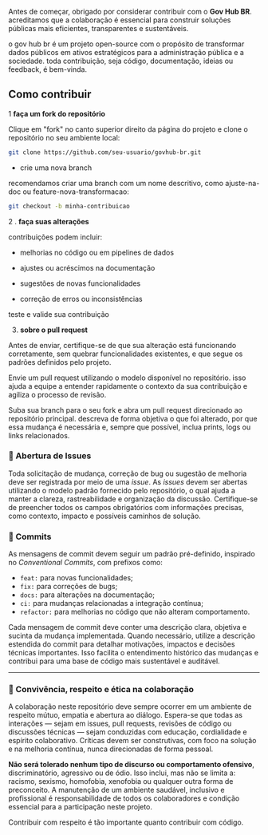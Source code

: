 Antes de começar, obrigado por considerar contribuir com o **Gov Hub BR**. acreditamos que a colaboração é essencial para construir soluções públicas mais eficientes, transparentes e sustentáveis.

o gov hub br é um projeto open-source com o propósito de transformar dados públicos em ativos estratégicos para a administração pública e a sociedade. toda contribuição, seja código, documentação, ideias ou feedback, é bem-vinda.

## Como contribuir

1 **faça um fork do repositório**

Clique em "fork" no canto superior direito da página do projeto e clone o repositório no seu ambiente local:

```bash
git clone https://github.com/seu-usuario/govhub-br.git
```

- crie uma nova branch

recomendamos criar uma branch com um nome descritivo, como ajuste-na-doc ou feature-nova-transformacao:
```bash
git checkout -b minha-contribuicao
```

2 . **faça suas alterações**

contribuições podem incluir:

- melhorias no código ou em pipelines de dados

- ajustes ou acréscimos na documentação

- sugestões de novas funcionalidades

- correção de erros ou inconsistências

teste e valide sua contribuição

3. **sobre o pull request**

Antes de enviar, certifique-se de que sua alteração está funcionando corretamente, sem quebrar funcionalidades existentes, e que segue os padrões definidos pelo projeto.

Envie um pull request utilizando o modelo disponível no repositório. isso ajuda a equipe a entender rapidamente o contexto da sua contribuição e agiliza o processo de revisão.

Suba sua branch para o seu fork e abra um pull request direcionado ao repositório principal. descreva de forma objetiva o que foi alterado, por que essa mudança é necessária e, sempre que possível, inclua prints, logs ou links relacionados.

### 📌 Abertura de Issues

Toda solicitação de mudança, correção de bug ou sugestão de melhoria deve ser registrada por meio de uma *issue*. As *issues* devem ser abertas utilizando o modelo padrão fornecido pelo repositório, o qual ajuda a manter a clareza, rastreabilidade e organização da discussão. Certifique-se de preencher todos os campos obrigatórios com informações precisas, como contexto, impacto e possíveis caminhos de solução.

### 📝 Commits

As mensagens de commit devem seguir um padrão pré-definido, inspirado no *Conventional Commits*, com prefixos como:

- `feat:` para novas funcionalidades;
- `fix:` para correções de bugs;
- `docs:` para alterações na documentação;
- `ci:` para mudanças relacionadas a integração contínua;
- `refactor:` para melhorias no código que não alteram comportamento.

Cada mensagem de commit deve conter uma descrição clara, objetiva e sucinta da mudança implementada. Quando necessário, utilize a descrição estendida do commit para detalhar motivações, impactos e decisões técnicas importantes. Isso facilita o entendimento histórico das mudanças e contribui para uma base de código mais sustentável e auditável.

---

### 🤝 Convivência, respeito e ética na colaboração

A colaboração neste repositório deve sempre ocorrer em um ambiente de respeito mútuo, empatia e abertura ao diálogo. Espera-se que todas as interações — sejam em issues, pull requests, revisões de código ou discussões técnicas — sejam conduzidas com educação, cordialidade e espírito colaborativo. Críticas devem ser construtivas, com foco na solução e na melhoria contínua, nunca direcionadas de forma pessoal.

**Não será tolerado nenhum tipo de discurso ou comportamento ofensivo**, discriminatório, agressivo ou de ódio. Isso inclui, mas não se limita a: racismo, sexismo, homofobia, xenofobia ou qualquer outra forma de preconceito. A manutenção de um ambiente saudável, inclusivo e profissional é responsabilidade de todos os colaboradores e condição essencial para a participação neste projeto.

Contribuir com respeito é tão importante quanto contribuir com código.
